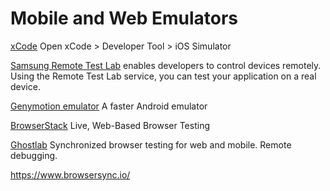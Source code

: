 # Mobile and Web Emulators

[xCode](https://developer.apple.com/xcode/)
Open xCode > Developer Tool > iOS Simulator

[Samsung Remote Test Lab](http://developer.samsung.com/remotetestlab/rtlDeviceList.action)
enables developers to control devices remotely. Using the Remote Test Lab service, you can test your application on a real device.

[Genymotion emulator](https://goo.gl/VBCmdv)
A faster Android emulator

[BrowserStack](https://www.browserstack.com/)
Live, Web-Based Browser Testing

[Ghostlab](http://vanamco.com/ghostlab/)
Synchronized browser testing for web and mobile. Remote debugging.

https://www.browsersync.io/
